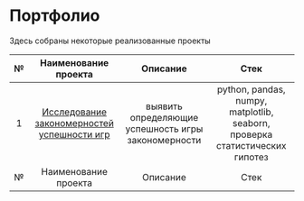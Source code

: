 # Портфолио
Здесь собраны некоторые реализованные проекты

| №   | Наименование проекта  | Описание               | Стек                        |
|:--: | :--------------------:| :--------------------: |:---------------------------:|
| 1   | [Исследование закономерностей успешности игр](https://github.com/NinaMaslova/projects/tree/main/success_of_game#%D0%B8%D1%81%D1%81%D0%BB%D0%B5%D0%B4%D0%BE%D0%B2%D0%B0%D0%BD%D0%B8%D0%B5-%D0%B7%D0%B0%D0%BA%D0%BE%D0%BD%D0%BE%D0%BC%D0%B5%D1%80%D0%BD%D0%BE%D1%81%D1%82%D0%B5%D0%B9-%D1%83%D1%81%D0%BF%D0%B5%D1%88%D0%BD%D0%BE%D1%81%D1%82%D0%B8-%D0%B8%D0%B3%D1%80)|выявить определяющие успешность игры закономерности|python, pandas, numpy, matplotlib, seaborn, проверка статистических гипотез|
| №   | Наименование проекта  | Описание               | Стек                        |

